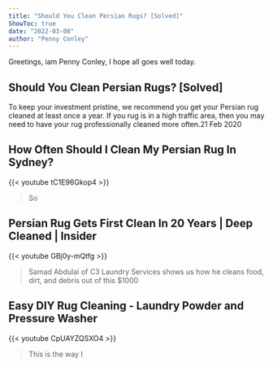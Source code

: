 ```yaml
---
title: "Should You Clean Persian Rugs? [Solved]"
ShowToc: true 
date: "2022-03-08"
author: "Penny Conley" 
---
```


Greetings, iam Penny Conley, I hope all goes well today.
## Should You Clean Persian Rugs? [Solved]
To keep your investment pristine, we recommend you get your Persian rug cleaned at least once a year. If you rug is in a high traffic area, then you may need to have your rug professionally cleaned more often.21 Feb 2020

## How Often Should I Clean My Persian Rug In Sydney?
{{< youtube tC1E96Gkop4 >}}
>So 

## Persian Rug Gets First Clean In 20 Years | Deep Cleaned | Insider
{{< youtube GBj0y-mQtfg >}}
>Samad Abdulai of C3 Laundry Services shows us how he cleans food, dirt, and debris out of this $1000 

## Easy DIY Rug Cleaning - Laundry Powder and Pressure Washer
{{< youtube CpUAYZQSXO4 >}}
>This is the way I 

